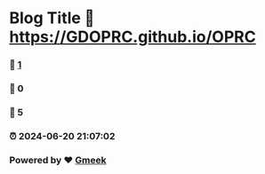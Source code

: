 # Blog Title :link: https://GDOPRC.github.io/OPRC 
### :page_facing_up: [1](https://GDOPRC.github.io/OPRC/tag.html) 
### :speech_balloon: 0 
### :hibiscus: 5 
### :alarm_clock: 2024-06-20 21:07:02 
### Powered by :heart: [Gmeek](https://github.com/Meekdai/Gmeek)

